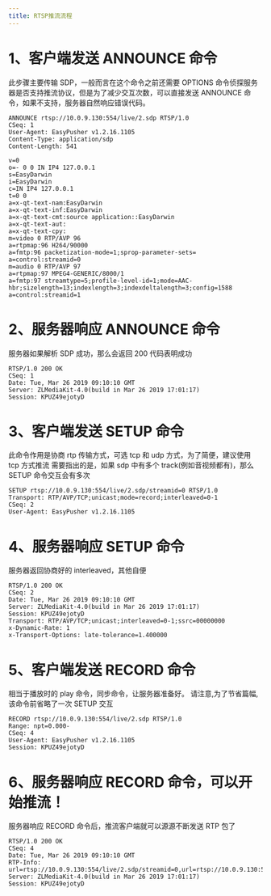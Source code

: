 ```yaml
---
title: RTSP推流流程
---
```


# 1、客户端发送 ANNOUNCE 命令

此步骤主要传输 SDP，一般而言在这个命令之前还需要 OPTIONS 命令侦探服务器是否支持推流协议，但是为了减少交互次数，可以直接发送 ANNOUNCE 命令，如果不支持，服务器自然响应错误代码。

```http
ANNOUNCE rtsp://10.0.9.130:554/live/2.sdp RTSP/1.0
CSeq: 1
User-Agent: EasyPusher v1.2.16.1105
Content-Type: application/sdp
Content-Length: 541

v=0
o=- 0 0 IN IP4 127.0.0.1
s=EasyDarwin
i=EasyDarwin
c=IN IP4 127.0.0.1
t=0 0
a=x-qt-text-nam:EasyDarwin
a=x-qt-text-inf:EasyDarwin
a=x-qt-text-cmt:source application::EasyDarwin
a=x-qt-text-aut:
a=x-qt-text-cpy:
m=video 0 RTP/AVP 96
a=rtpmap:96 H264/90000
a=fmtp:96 packetization-mode=1;sprop-parameter-sets=
a=control:streamid=0
m=audio 0 RTP/AVP 97
a=rtpmap:97 MPEG4-GENERIC/8000/1
a=fmtp:97 streamtype=5;profile-level-id=1;mode=AAC-hbr;sizelength=13;indexlength=3;indexdeltalength=3;config=1588
a=control:streamid=1
```

# 2、服务器响应 ANNOUNCE 命令

服务器如果解析 SDP 成功，那么会返回 200 代码表明成功

```http
RTSP/1.0 200 OK
CSeq: 1
Date: Tue, Mar 26 2019 09:10:10 GMT
Server: ZLMediaKit-4.0(build in Mar 26 2019 17:01:17)
Session: KPUZ49ejotyD
```

# 3、客户端发送 SETUP 命令

此命令作用是协商 rtp 传输方式，可选 tcp 和 udp 方式，为了简便，建议使用 tcp 方式推流
需要指出的是，如果 sdp 中有多个 track(例如音视频都有)，那么 SETUP 命令交互会有多次

```http
SETUP rtsp://10.0.9.130:554/live/2.sdp/streamid=0 RTSP/1.0
Transport: RTP/AVP/TCP;unicast;mode=record;interleaved=0-1
CSeq: 2
User-Agent: EasyPusher v1.2.16.1105
```

# 4、服务器响应 SETUP 命令

服务器返回协商好的 interleaved，其他自便

```http
RTSP/1.0 200 OK
CSeq: 2
Date: Tue, Mar 26 2019 09:10:10 GMT
Server: ZLMediaKit-4.0(build in Mar 26 2019 17:01:17)
Session: KPUZ49ejotyD
Transport: RTP/AVP/TCP;unicast;interleaved=0-1;ssrc=00000000
x-Dynamic-Rate: 1
x-Transport-Options: late-tolerance=1.400000
```

# 5、客户端发送 RECORD 命令

相当于播放时的 play 命令，同步命令，让服务器准备好。
请注意,为了节省篇幅,该命令前省略了一次 SETUP 交互

```http
RECORD rtsp://10.0.9.130:554/live/2.sdp RTSP/1.0
Range: npt=0.000-
CSeq: 4
User-Agent: EasyPusher v1.2.16.1105
Session: KPUZ49ejotyD
```

# 6、服务器响应 RECORD 命令，可以开始推流！

服务器响应 RECORD 命令后，推流客户端就可以源源不断发送 RTP 包了

```http
RTSP/1.0 200 OK
CSeq: 4
Date: Tue, Mar 26 2019 09:10:10 GMT
RTP-Info: url=rtsp://10.0.9.130:554/live/2.sdp/streamid=0,url=rtsp://10.0.9.130:554/live/2.sdp/streamid=1
Server: ZLMediaKit-4.0(build in Mar 26 2019 17:01:17)
Session: KPUZ49ejotyD
```
